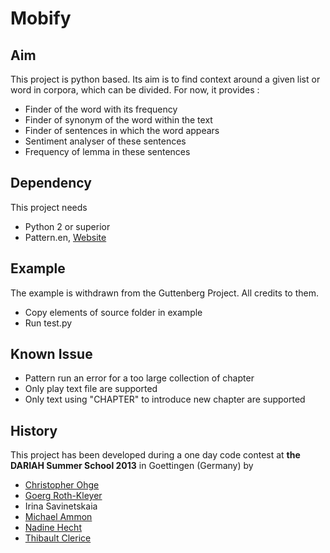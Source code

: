 Mobify
====================

Aim
--------------------
This project is python based. Its aim is to find context around a given list or word in corpora, which can be divided. For now, it provides :

* Finder of the word with its frequency
* Finder of synonym of the word within the text
* Finder of sentences in which the word appears
* Sentiment analyser of these sentences
* Frequency of lemma in these sentences

Dependency
--------------------
This project needs

* Python 2 or superior
* Pattern.en, [Website](http://www.clips.ua.ac.be/pages/pattern-en)

Example
--------------------
The example is withdrawn from the Guttenberg Project. All credits to them.

* Copy elements of source folder in example
* Run test.py

Known Issue
--------------------

* Pattern run an error for a too large collection of chapter
* Only play text file are supported
* Only text using "CHAPTER" to introduce new chapter are supported


History
--------------------
This project has been developed during a one day code contest at **the DARIAH Summer School 2013** in Goettingen (Germany) by 

* [Christopher Ohge](https://twitter.com/cmohge)
* [Goerg Roth-Kleyer](https://twitter.com/georokl)
* Irina Savinetskaia
* [Michael Ammon](https://twitter.com/ammonym)
* [Nadine Hecht](https://twitter.com/Ledaandtheswans)
* [Thibault Clerice](https://twitter.com/ponteineptique)